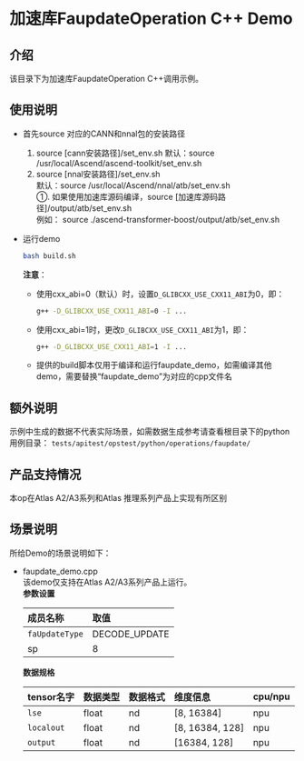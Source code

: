 # 加速库FaupdateOperation C++ Demo
## 介绍
该目录下为加速库FaupdateOperation C++调用示例。

## 使用说明
- 首先source 对应的CANN和nnal包的安装路径
    1. source [cann安装路径]/set_env.sh
        默认：source /usr/local/Ascend/ascend-toolkit/set_env.sh
    2. source [nnal安装路径]/set_env.sh  
        默认：source /usr/local/Ascend/nnal/atb/set_env.sh  
        ①. 如果使用加速库源码编译，source [加速库源码路径]/output/atb/set_env.sh  
        例如： source ./ascend-transformer-boost/output/atb/set_env.sh

- 运行demo
    ```sh
    bash build.sh
    ```
    **注意**：
    - 使用cxx_abi=0（默认）时，设置`D_GLIBCXX_USE_CXX11_ABI`为0，即：
        ```sh
        g++ -D_GLIBCXX_USE_CXX11_ABI=0 -I ...
        ```
    - 使用cxx_abi=1时，更改`D_GLIBCXX_USE_CXX11_ABI`为1，即：
        ```sh
        g++ -D_GLIBCXX_USE_CXX11_ABI=1 -I ...
        ```
    - 提供的build脚本仅用于编译和运行faupdate_demo，如需编译其他demo，需要替换“faupdate_demo”为对应的cpp文件名

## 额外说明
示例中生成的数据不代表实际场景，如需数据生成参考请查看根目录下的python用例目录：
`tests/apitest/opstest/python/operations/faupdate/`

## 产品支持情况
本op在Atlas A2/A3系列和Atlas 推理系列产品上实现有所区别

## 场景说明
所给Demo的场景说明如下：  
- faupdate_demo.cpp  
  该demo仅支持在Atlas A2/A3系列产品上运行。  
    **参数设置**

    | 成员名称       | 取值          |
    | :------------- | :------------ |
    | `faUpdateType` | DECODE_UPDATE |
    | sp             | 8             |

    **数据规格**

    | tensor名字 | 数据类型  | 数据格式  | 维度信息        | cpu/npu |
    | :--------- | :------- | :------- | :-------------- | ------- |
    | `lse`      | float    | nd       | [8, 16384]      | npu     |
    | `localout` | float    | nd       | [8, 16384, 128] | npu     |
    | `output`   | float    | nd       | [16384, 128]    | npu     |

